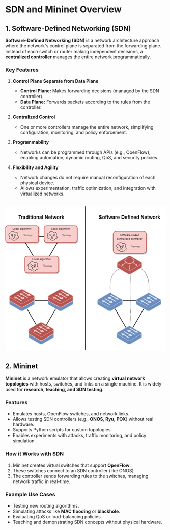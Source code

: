 
# SDN and Mininet Overview

## 1. Software-Defined Networking (SDN)

**Software-Defined Networking (SDN)** is a network architecture approach where the network's control plane is separated from the forwarding plane. Instead of each switch or router making independent decisions, a **centralized controller** manages the entire network programmatically.

### Key Features

1. **Control Plane Separate from Data Plane**  
   - **Control Plane:** Makes forwarding decisions (managed by the SDN controller).  
   - **Data Plane:** Forwards packets according to the rules from the controller.

2. **Centralized Control**  
   - One or more controllers manage the entire network, simplifying configuration, monitoring, and policy enforcement.

3. **Programmability**  
   - Networks can be programmed through APIs (e.g., OpenFlow), enabling automation, dynamic routing, QoS, and security policies.

4. **Flexibility and Agility**  
   - Network changes do not require manual reconfiguration of each physical device.  
   - Allows experimentation, traffic optimization, and integration with virtualized networks.
     
![Comparação de Arquitetura](redes_sdn.png "Diagrama SDN")
---

## 2. Mininet

**Mininet** is a network emulator that allows creating **virtual network topologies** with hosts, switches, and links on a single machine. It is widely used for **research, teaching, and SDN testing**.

### Features

- Emulates hosts, OpenFlow switches, and network links.  
- Allows testing SDN controllers (e.g., **ONOS**, **Ryu**, **POX**) without real hardware.  
- Supports Python scripts for custom topologies.  
- Enables experiments with attacks, traffic monitoring, and policy simulation.

### How it Works with SDN

1. Mininet creates virtual switches that support **OpenFlow**.  
2. These switches connect to an SDN controller (like ONOS).  
3. The controller sends forwarding rules to the switches, managing network traffic in real-time.

### Example Use Cases

- Testing new routing algorithms.  
- Simulating attacks like **MAC flooding** or **blackhole**.  
- Evaluating QoS or load-balancing policies.  
- Teaching and demonstrating SDN concepts without physical hardware.
